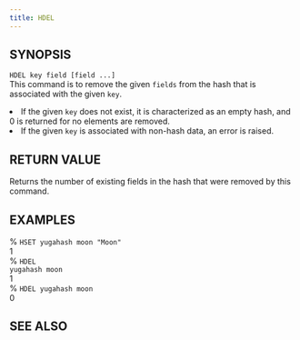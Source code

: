 ```yaml
---
title: HDEL
---
```


## SYNOPSIS
<code>HDEL key field [field ...]</code><br>
This command is to remove the given <code>fields</code> from the hash that is associated with the given <code>key</code>.

<li>If the given <code>key</code> does not exist, it is characterized as an empty hash, and 0 is returned for no elements are removed.</li>
<li>If the given <code>key</code> is associated with non-hash data, an error is raised.</li>

## RETURN VALUE
Returns the number of existing fields in the hash that were removed by this command.

## EXAMPLES
% <code>HSET yugahash moon "Moon"</code><br>
1<br>
% <code>HDEL yugahash moon</code><br>
1<br>
% <code>HDEL yugahash moon</code><br>
0<br>

## SEE ALSO
